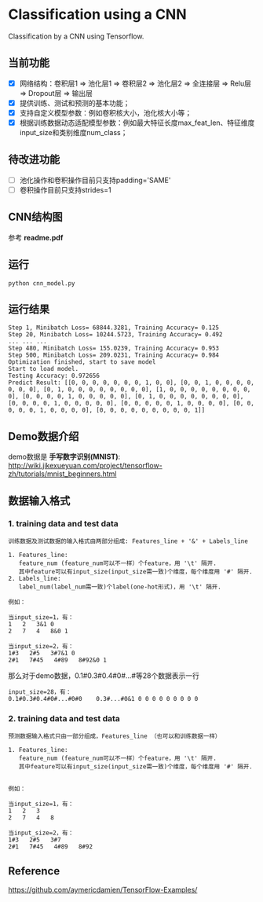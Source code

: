 
# Classification using a CNN

Classification by a CNN using Tensorflow.


## 当前功能
- [x] 网络结构：卷积层1 => 池化层1 => 卷积层2 => 池化层2 => 全连接层 => Relu层 => Dropout层 => 输出层
- [x] 提供训练、测试和预测的基本功能；
- [x] 支持自定义模型参数：例如卷积核大小，池化核大小等；
- [x] 根据训练数据动态适配模型参数：例如最大特征长度max_feat_len、特征维度input_size和类别维度num_class；

## 待改进功能
- [ ] 池化操作和卷积操作目前只支持padding='SAME'
- [ ] 卷积操作目前只支持strides=1

## CNN结构图
参考 **readme.pdf**

## 运行

```
python cnn_model.py 
```

## 运行结果

```
Step 1, Minibatch Loss= 68844.3281, Training Accuracy= 0.125
Step 20, Minibatch Loss= 10244.5723, Training Accuracy= 0.492
... ... ...
Step 480, Minibatch Loss= 155.0239, Training Accuracy= 0.953
Step 500, Minibatch Loss= 209.0231, Training Accuracy= 0.984
Optimization finished, start to save model
Start to load model.
Testing Accuracy: 0.972656
Predict Result: [[0, 0, 0, 0, 0, 0, 0, 1, 0, 0], [0, 0, 1, 0, 0, 0, 0, 0, 0, 0], [0, 1, 0, 0, 0, 0, 0, 0, 0, 0], [1, 0, 0, 0, 0, 0, 0, 0, 0, 0], [0, 0, 0, 0, 1, 0, 0, 0, 0, 0], [0, 1, 0, 0, 0, 0, 0, 0, 0, 0], [0, 0, 0, 0, 1, 0, 0, 0, 0, 0], [0, 0, 0, 0, 0, 1, 0, 0, 0, 0], [0, 0, 0, 0, 0, 1, 0, 0, 0, 0], [0, 0, 0, 0, 0, 0, 0, 0, 0, 1]]

```
## Demo数据介绍
demo数据是 **手写数字识别(MNIST)**: http://wiki.jikexueyuan.com/project/tensorflow-zh/tutorials/mnist_beginners.html

## 数据输入格式

### 1. training data and test data
```
训练数据及测试数据的输入格式由两部分组成: Features_line + '&' + Labels_line

1. Features_line:
   feature_num (feature_num可以不一样）个feature，用 '\t' 隔开.
   其中feature可以有input_size(input_size需一致)个维度，每个维度用 '#' 隔开.
2. Labels_line:
   label_num(label_num需一致)个label(one-hot形式)，用 '\t' 隔开.

例如：

当input_size=1，有：
1   2   3&1 0
2   7   4   8&0 1

当input_size=2，有：
1#3   2#5   3#7&1 0
2#1   7#45   4#89   8#92&0 1
```
那么对于demo数据，0.1#0.3#0.4#0#...#等28个数据表示一行

```
input_size=28，有：
0.1#0.3#0.4#0#...#0#0    0.3#...#0&1 0 0 0 0 0 0 0 0 0
```


### 2. training data and test data

```
预测数据输入格式只由一部分组成，Features_line （也可以和训练数据一样）

1. Features_line:
   feature_num (feature_num可以不一样）个feature，用 '\t' 隔开.
   其中feature可以有input_size(input_size需一致)个维度，每个维度用 '#' 隔开.


例如：

当input_size=1，有：
1   2   3
2   7   4   8

当input_size=2，有：
1#3   2#5   3#7
2#1   7#45   4#89   8#92
```

## Reference

https://github.com/aymericdamien/TensorFlow-Examples/

